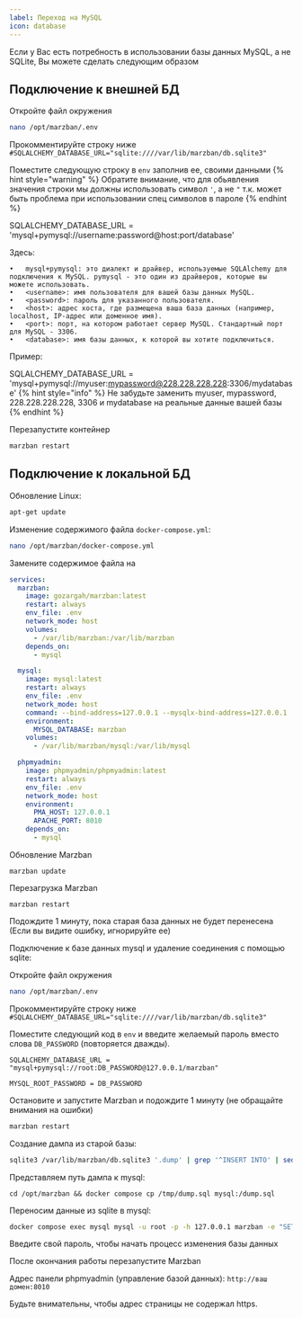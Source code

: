 ```yaml
---
label: Переход на MySQL
icon: database
---
```


Если у Вас есть потребность в использовании базы данных MySQL, а не SQLite, Вы можете сделать следующим образом

## Подключение к внешней БД
Откройте файл окружения

```bash
nano /opt/marzban/.env
```

Прокомментируйте строку ниже `#SQLALCHEMY_DATABASE_URL="sqlite:////var/lib/marzban/db.sqlite3"`

Поместите следующую строку в `env` заполнив ее, своими данными
{% hint style="warning" %}
Обратите внимание, что для обьявления значения строки мы должны использовать символ `'`, а не `"`
т.к. может быть проблема при использовании спец символов в пароле
{% endhint %}

SQLALCHEMY_DATABASE_URL = 'mysql+pymysql://username:password@host:port/database'

Здесь:

	•	mysql+pymysql: это диалект и драйвер, используемые SQLAlchemy для подключения к MySQL. pymysql - это один из драйверов, которые вы можете использовать.
	•	<username>: имя пользователя для вашей базы данных MySQL.
	•	<password>: пароль для указанного пользователя.
	•	<host>: адрес хоста, где размещена ваша база данных (например, localhost, IP-адрес или доменное имя).
	•	<port>: порт, на котором работает сервер MySQL. Стандартный порт для MySQL - 3306.
	•	<database>: имя базы данных, к которой вы хотите подключиться.

Пример:

SQLALCHEMY_DATABASE_URL = 'mysql+pymysql://myuser:mypassword@228.228.228.228:3306/mydatabase'
{% hint style="info" %}
Не забудьте заменить myuser, mypassword, 228.228.228.228, 3306 и mydatabase на реальные данные вашей базы 
{% endhint %}

Перезапустите контейнер

```bash
marzban restart
```

## Подключение к локальной БД
Обновление Linux:

```bash
apt-get update
```

Изменение содержимого файла `docker-compose.yml`:

```bash
nano /opt/marzban/docker-compose.yml
```

Замените содержимое файла на

```yaml
services:
  marzban:
    image: gozargah/marzban:latest
    restart: always
    env_file: .env
    network_mode: host
    volumes:
      - /var/lib/marzban:/var/lib/marzban
    depends_on:
      - mysql

  mysql:
    image: mysql:latest
    restart: always
    env_file: .env
    network_mode: host
    command: --bind-address=127.0.0.1 --mysqlx-bind-address=127.0.0.1
    environment:
      MYSQL_DATABASE: marzban
    volumes:
      - /var/lib/marzban/mysql:/var/lib/mysql

  phpmyadmin:
    image: phpmyadmin/phpmyadmin:latest
    restart: always
    env_file: .env
    network_mode: host
    environment:
      PMA_HOST: 127.0.0.1
      APACHE_PORT: 8010
    depends_on:
      - mysql

```

Обновление Marzban

```
marzban update
```

Перезагрузка Marzban

```
marzban restart
```

Подождите 1 минуту, пока старая база данных не будет перенесена (Если вы видите ошибку, игнорируйте ее)

Подключение к базе данных mysql и удаление соединения с помощью sqlite:

Откройте файл окружения

```bash
nano /opt/marzban/.env
```

Прокомментируйте строку ниже `#SQLALCHEMY_DATABASE_URL="sqlite:////var/lib/marzban/db.sqlite3"`

Поместите следующий код в `env` и введите желаемый пароль вместо слова `DB_PASSWORD` (повторяется дважды).

`SQLALCHEMY_DATABASE_URL = "mysql+pymysql://root:DB_PASSWORD@127.0.0.1/marzban"`&#x20;

`MYSQL_ROOT_PASSWORD = DB_PASSWORD`

Остановите и запустите Marzban и подождите 1 минуту (не обращайте внимания на ошибки)

```bash
marzban restart
```

Создание дампа из старой базы:

```bash
sqlite3 /var/lib/marzban/db.sqlite3 '.dump' | grep '^INSERT INTO' | sed "s/INSERT INTO \([^ ]*\)/REPLACE INTO \`\\1\`/g" > /tmp/dump.sql
```

Представляем путь дампа к mysql:

```
cd /opt/marzban && docker compose cp /tmp/dump.sql mysql:/dump.sql
```

Переносим данные из sqlite в mysql:

```bash
docker compose exec mysql mysql -u root -p -h 127.0.0.1 marzban -e "SET FOREIGN_KEY_CHECKS = 0; SET NAMES utf8mb4; SOURCE dump.sql;"
```

Введите свой пароль, чтобы начать процесс изменения базы данных

После окончания работы перезапустите Marzban

Адрес панели phpmyadmin (управление базой данных): `http://ваш домен:8010`

Будьте внимательны, чтобы адрес страницы не содержал https.
